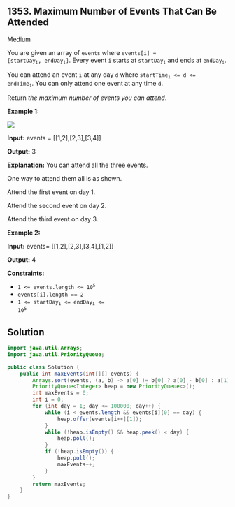 ## 1353\. Maximum Number of Events That Can Be Attended

Medium

You are given an array of `events` where <code>events[i] = [startDay<sub>i</sub>, endDay<sub>i</sub>]</code>. Every event `i` starts at <code>startDay<sub>i</sub></code> and ends at <code>endDay<sub>i</sub></code>.

You can attend an event `i` at any day `d` where <code>startTime<sub>i</sub> <= d <= endTime<sub>i</sub></code>. You can only attend one event at any time `d`.

Return _the maximum number of events you can attend_.

**Example 1:**

![](https://assets.leetcode.com/uploads/2020/02/05/e1.png)

**Input:** events = [[1,2],[2,3],[3,4]]

**Output:** 3

**Explanation:** You can attend all the three events. 

One way to attend them all is as shown. 

Attend the first event on day 1. 

Attend the second event on day 2. 

Attend the third event on day 3.

**Example 2:**

**Input:** events= [[1,2],[2,3],[3,4],[1,2]]

**Output:** 4

**Constraints:**

*   <code>1 <= events.length <= 10<sup>5</sup></code>
*   `events[i].length == 2`
*   <code>1 <= startDay<sub>i</sub> <= endDay<sub>i</sub> <= 10<sup>5</sup></code>

## Solution

```java
import java.util.Arrays;
import java.util.PriorityQueue;

public class Solution {
    public int maxEvents(int[][] events) {
        Arrays.sort(events, (a, b) -> a[0] != b[0] ? a[0] - b[0] : a[1] - b[1]);
        PriorityQueue<Integer> heap = new PriorityQueue<>();
        int maxEvents = 0;
        int i = 0;
        for (int day = 1; day <= 100000; day++) {
            while (i < events.length && events[i][0] == day) {
                heap.offer(events[i++][1]);
            }
            while (!heap.isEmpty() && heap.peek() < day) {
                heap.poll();
            }
            if (!heap.isEmpty()) {
                heap.poll();
                maxEvents++;
            }
        }
        return maxEvents;
    }
}
```